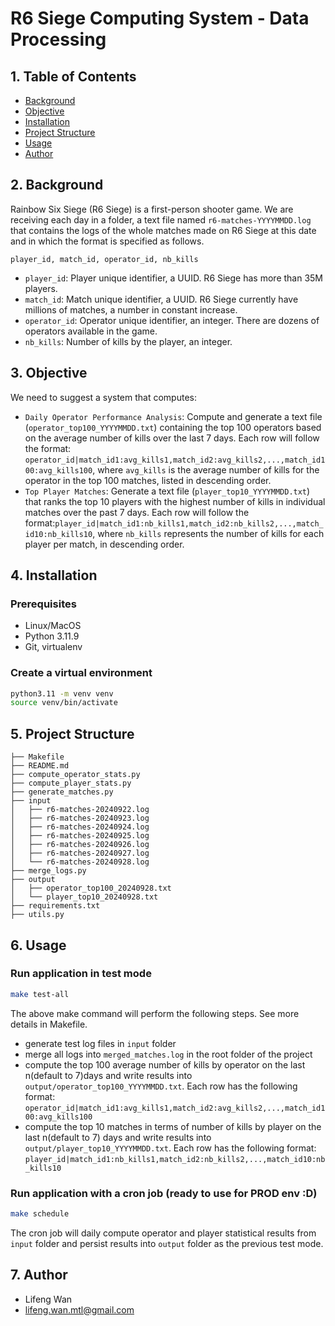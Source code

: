 # R6 Siege Computing System - Data Processing

## 1. Table of Contents

- [Background](#background)
- [Objective](#objective)
- [Installation](#installation)
- [Project Structure](#project-structure)
- [Usage](#usage)
- [Author](#author)

## 2. Background

Rainbow Six Siege (R6 Siege) is a first-person shooter game. We are receiving each day in a folder, a text file named `r6-matches-YYYYMMDD.log` that contains the logs of the whole matches made on R6 Siege at this date and in which the format is specified as follows.

`player_id, match_id, operator_id, nb_kills`

- `player_id`: Player unique identifier, a UUID. R6 Siege has more than 35M players.
- `match_id`: Match unique identifier, a UUID. R6 Siege currently have millions of matches, a number in constant increase.
- `operator_id`: Operator unique identifier, an integer. There are dozens of operators available in the game.
- `nb_kills`: Number of kills by the player, an integer.

## 3. Objective

We need to suggest a system that computes:

- `Daily Operator Performance Analysis`: Compute and generate a text file (`operator_top100_YYYYMMDD.txt`) containing the top 100 operators based on the average number of kills over the last 7 days. Each row will follow the format: `operator_id|match_id1:avg_kills1,match_id2:avg_kills2,...,match_id100:avg_kills100`, where `avg_kills` is the average number of kills for the operator in the top 100 matches, listed in descending order.
- `Top Player Matches`: Generate a text file (`player_top10_YYYYMMDD.txt`) that ranks the top 10 players with the highest number of kills in individual matches over the past 7 days. Each row will follow the format:`player_id|match_id1:nb_kills1,match_id2:nb_kills2,...,match_id10:nb_kills10`, where `nb_kills` represents the number of kills for each player per match, in descending order.

## 4. Installation

### Prerequisites

- Linux/MacOS
- Python 3.11.9
- Git, virtualenv

### Create a virtual environment

```bash
python3.11 -m venv venv
source venv/bin/activate
```

## 5. Project Structure

```plaintext
├── Makefile
├── README.md
├── compute_operator_stats.py
├── compute_player_stats.py
├── generate_matches.py
├── input
│   ├── r6-matches-20240922.log
│   ├── r6-matches-20240923.log
│   ├── r6-matches-20240924.log
│   ├── r6-matches-20240925.log
│   ├── r6-matches-20240926.log
│   ├── r6-matches-20240927.log
│   └── r6-matches-20240928.log
├── merge_logs.py
├── output
│   ├── operator_top100_20240928.txt
│   └── player_top10_20240928.txt
├── requirements.txt
├── utils.py
```

## 6. Usage

### Run application in test mode

```bash
make test-all
```

The above make command will perform the following steps. See more details in Makefile.

- generate test log files in `input` folder
- merge all logs into `merged_matches.log` in the root folder of the project
- compute the top 100 average number of kills by operator on the last n(default to 7)days and write results into `output/operator_top100_YYYYMMDD.txt`.
  Each row has the following format:
  `operator_id|match_id1:avg_kills1,match_id2:avg_kills2,...,match_id100:avg_kills100`
- compute the top 10 matches in terms of number of kills by player on the last n(default to 7) days and write results into `output/player_top10_YYYYMMDD.txt`.
  Each row has the following format:
  `player_id|match_id1:nb_kills1,match_id2:nb_kills2,...,match_id10:nb_kills10`

### Run application with a cron job (ready to use for PROD env :D)

```bash
make schedule
```

The cron job will daily compute operator and player statistical results from `input` folder and persist results into `output` folder as the previous test mode.

## 7. Author

- Lifeng Wan
- lifeng.wan.mtl@gmail.com
